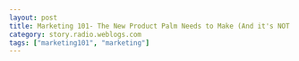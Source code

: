 ```yaml
---
layout: post
title: Marketing 101- The New Product Palm Needs to Make (And it's NOT a Treo Equivalent)
category: story.radio.weblogs.com
tags: ["marketing101", "marketing"]
---
```

<head>
<meta http-equiv="Content-Type" content="text/html; charset=UTF-8">
    <meta http-equiv="Expires" content="Mon, 01 Jan 1990 01:00:00 GMT">
    <title>Marketing 101: The New Product Palm Needs to Make (And it's NOT a Treo Equivalent)</title>
    <style type="text/css">
      body {
        margin-top: 0px;
        margin-left: 0px;
        margin-right: 0px;
        margin-bottom: 0px;
        }

      body, td, p {
        font-family: verdana, sans-serif;
        font-size: 90%;
        }

      h2 { 
        font-family: Verdana, Arial, Helvetica, sans-serif; font-size: 24px; font-weight: bold
        }
      .header {
        font-family: Verdana, Arial, Helvetica, sans-serif; font-size: 40px; font-weight: bold
        }
      .realsmall {
        font-family: Verdana, Arial, Helvetica, sans-serif; font-size: 9px;
        }
      .small {
        font-family: Verdana, Arial, Helvetica, sans-serif; font-size: 10px;
        }
      </style>
    </head>

| 

 |

| ![](http://radio.weblogs.com/0103807/images/trans60x60.gif)  
 | Last updated: 8/4/2002; 5:53:52 AM  
 | ![](http://radio.weblogs.com/0103807/images/trans60x60.gif) |

| ![](http://radio.weblogs.com/0103807/images/trans60x1.gif)  
 | 

<font size="+3"><b><a href="http://radio.weblogs.com/0103807/" style="color:black; text-decoration:none">The FuzzyBlog!</a></b></font>  
_Marketing 101. Consulting 101. PHP Consulting. Random geeky stuff. I Blog Therefore I Am._

<font size="+1"><b>Marketing 101: The New Product Palm Needs to Make (And it's NOT a Treo Equivalent)</b></font>

**NOTE:** Since I promised (or threatened) you with another case study and proclaimed how "easy" they are to write, it's only fair I guess that inspiration just struck me at 4:52 am on a Sunday like a hammer from above, forcing me to "do da blog" before I even hit the shower.&nbsp;&nbsp; Hmmmm.... \*Self deprecating chuckle issues from me\*&nbsp; \*Flash of insight -- Perhaps that's why I live alone.\*&nbsp; Need to think about that one.&nbsp; Anyway...

**To:** Anyone Awake in Product Planning At Palm, Inc. or Handspring  
**From:** An Ex-User Who Wants to Become a User Again But Needs a Different Type of Product from You  
**Re:** The New Product You Need to Make But Haven't Figured Out Yet  
**Date:** Way Too Early, Sunday August 4, 2002

Hi there.&nbsp; I don't mean to be rude.&nbsp; I'm an ex-product manager myself but I just had an epiphany about the product that you aren't making and I needed to tell you (well and the world).&nbsp; I've been a Palm owner since 1996 and I find myself using my Palm IIIx less and less and less.&nbsp; And I think you are missing something very important.&nbsp; Here's why -- but we're going to start with some facts and why I (used to) love my Palm.

## 0.&nbsp; A Basic Fact

I'm sorry to tell you this Palm and Handspring but here's a few facts that seem to have missed you completely:

1. I don't regularly carry a Palm anymore.&nbsp; Why?&nbsp; See point #2. 
2. I HAVE TO carry a cell phone.&nbsp; It's utterly required that people be able to reach me.&nbsp; Sure some of this is my own compulsiveness but it's also a matter of safety (car trouble) and convenience.&nbsp; Carrying a Palm is a luxury right now, not a requirement.&nbsp; Sure it's nice to have my contact info and schedule with me.&nbsp; But it's not a requirement.&nbsp; Sad perhaps but true. 
3. The size of a cell phone matters -- a lot.&nbsp; I'm an unlikely candidate for a Samsung Palm Phone or a Treo.&nbsp; Why?&nbsp; They're just too damn big and the requirement of these devices to do too much will forever keep them big.&nbsp; You're not making the product I want.&nbsp; Please read on and make me a happy Palm customer again.

## 1.&nbsp; Why Did Palm Rock !

Once upon a time there was a product named Palm.&nbsp; And it was good.&nbsp; It was good not just because it worked (although that was a rarity int the kingdom known as high technology) but because it **synced**.&nbsp; That's right it **synced**.&nbsp; The single best thing about Palm, at least to me, was HotSync.&nbsp; Drop it in a cradle.&nbsp; Press a button.&nbsp; **\*POOF\*** &nbsp; Your data is there.&nbsp; Changes are handled actually pretty well.&nbsp; You can do the bulk of your data entry on a PC, a platform really, really great at data entry, and then take your data with you.&nbsp; Sure you can add data to your palm as well but a lot of us didn't ever bother.&nbsp; If I had to wager, I'd say that 95+% of data on Palm devices came from a PC, not from the Palm itself.&nbsp; HotSync was wonderful and clearly the defining feature of the Palm.

## 2.&nbsp; What Made Me Stop Loving My Palm?

It was the summer of 1999, a hot, sticky summer if memory serves me correctly.&nbsp; The digitizer on my original Palm had given up the ghost and made recognition erratic.&nbsp; I gleefully used the failure to force myself to buy a new Palm IIIx (more RAM, faster processor, whee!!!).&nbsp; This was also when Palm switched HotSync software from Palm to Chapura.&nbsp; After first syncing, I discovered a NASTY bug -- every time I sync'd, my contacts would grow -- and the changes weren't uniformly replicated.&nbsp; I don't know why but I went from 250 odd contacts to 500 and then to 750.&nbsp; And, just like that, the magic for me was gone.&nbsp; By the time I noticed, the&nbsp;effort of cleaning up my contacts folder (you try weeding all your contacts down to just 1 copy of each when there are now 1 or 2 differences per changed contact and it's not apparent which one has the change).&nbsp; The **pain** that was this bug basically switched me from a Palm user to a Palm owner.&nbsp; From time to time I'd use my Palm but I basically moved my important phone numbers to my cell phone and never trusted my Palm again.&nbsp;

**NOTE:** Yes I know that there might have been a bug fix.&nbsp; So what?&nbsp; The amount of time that Palm cost me was greater than the perceived value of the device as a whole.&nbsp; I simply didn't want to take the risk.&nbsp; I strongly thought about packing it in a box filled with dead toads and limburger cheese and then shipping it back to headquarters "Attention Product Testing Department" but a vestige of that thing I call sanity prevailed.&nbsp; Pity.

Still I liked my Palm and thought about it from time to time.&nbsp; I watched the emergence of Handspring, the creation of the ridiculously large Samsung Palm phone and the Treo.&nbsp; But I didn't buy again.

## 3.&nbsp; The New Product Palm Needs to Make

I just got YANCP, **yet another new cell phone,** and I am now doing the "MKIPNWCTPL" dance- (that's **manually keying in phone numbers while cursing the phone loudly)**.&nbsp; I mean, really.&nbsp; Does anyone enjoy that "Press 2 the times for the letter C" crap?&nbsp; Here's what Palm needs to make: **SyncPhone**.&nbsp; What is it?&nbsp; Is it a Treo like device?&nbsp; Does it do email?&nbsp; Does it do Grafitti? Nope.&nbsp;All I want is a damn standard cell with a cradle and HotSync.&nbsp; Let me easily move a subset of contact info to it quickly and easily and take the #s I do add&nbsp;to the phone via MKIPNWCTPL back to Outlook.&nbsp; I know this isn't a technology challenge at all.&nbsp; I know it's only a cell phone with a USB connector and less software than you've ever shipped in a product.&nbsp; So what!&nbsp; Selling products is about solving a customer problem.&nbsp; And HotSync brilliantly solved a huge problem.&nbsp; You need to recognize this and solve this product for your customers.

Give it HotSync, a cradle and USB support and it's **SyncPhone:**

![i80sTM](http://nextelonline.nextel.com/websales/images/medium/i80s_m.jpg)

(Yup.&nbsp; I'm now a happy Nextel customer)

Note what's missing -- no big screen, no keyboard, no stylus, etc.&nbsp; It's just a damn phone with a cable.&nbsp; That's all I want.

## 4.&nbsp; Here's Another Reason Why You Need to Make This Product

And besides the fact that you'd sell a LOT of these, there's another reason to make this product: People buy new cell phones a LOT more frequently than PDAs.&nbsp; I'm still carrying, and occasionally using,&nbsp;a Palm IIIx (bought in 1999 no less) but I've had 4 cell phones since (dropped one out a car window), changed plans 3 times, etc.&nbsp; Sure I had a bad experience which biased me against upgrading my Palm but the new features of a PDA just aren't that compelling to force the regular upgrade that&nbsp;Pam needs for greater&nbsp;revenue.&nbsp;&nbsp;Just the ability to change your billing plan alone will force you to ugprade your cell&nbsp;phone regularly.&nbsp; So not only can you (hopefully) get a piece of the call revenue but you also can benefit from this upgrade potential.&nbsp; And, since cell phones are carried EVERYWHERE these days, they are used harder than PDAs which leads to breakage and replacement revenues.&nbsp; And we'll all need additional sync cables, chargers and such.

## Conclusion

Make my next cell phone a SyncPhone.

## Conclusion 2

Yes there are some phones out there that are kind of sync'able.&nbsp; I do know this.&nbsp; My point with this essay is as follows:

- Solve the problem customers actually have, not the problems that you perceive (it's about Sync not about total functionality; I don't need Notes and Calendar on a cell phone, my phone #s are just fine, thank you very much) 
- Lots and lots of technology isn't always good (SyncPhone is easy) 
- Markets evolve and products need to evolve with them (in 96 cell phones mattered less so you carried your #s with you and called from a land line; now you use a cell phone) 
- Palm has a trusted brand with HotSync and millions of users who think it works.&nbsp; This can be leveraged into an entirely new business. 
- Size matters.&nbsp; And in this case, smaller is better.

Note: Elapsed time, start to finish, about 53 minutes.&nbsp; Very cool.

  
  

<script language="JavaScript" type="text/javascript"><!--
	var imageUrl = "http://radio.xmlstoragesystem.com/weblogStats/count.gif";
	var imageTag = "<img src=\"" + imageUrl + "?group=radio1&usernum=103807&referer=" + escape (document.referrer) + "\" height=\"1\" width=\"1\">";
	document.write (imageTag);
	//--></script>

 | ![](http://radio.weblogs.com/0103807/images/trans60x1.gif)  
 |
| ![](http://radio.weblogs.com/0103807/images/trans60x60.gif)  
 | Copyright 2002 © The FuzzyStuff  
 | ![](http://radio.weblogs.com/0103807/images/trans60x60.gif)  
 |

